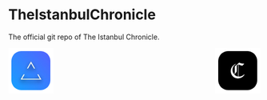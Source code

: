 # TheIstanbulChronicle
The official git repo of The Istanbul Chronicle.

<div style="display: flex; justify-content: space-between;">
  
<img src="https://raw.githubusercontent.com/shape-ist/TheIstanbulChronicle/main/static/assets/shape.png" width="90">
<img src="https://raw.githubusercontent.com/shape-ist/TheIstanbulChronicle/main/static/assets/theistanbulchronicle.png" width="90">

</div>
